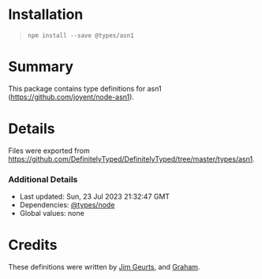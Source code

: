 # Installation
> `npm install --save @types/asn1`

# Summary
This package contains type definitions for asn1 (https://github.com/joyent/node-asn1).

# Details
Files were exported from https://github.com/DefinitelyTyped/DefinitelyTyped/tree/master/types/asn1.

### Additional Details
 * Last updated: Sun, 23 Jul 2023 21:32:47 GMT
 * Dependencies: [@types/node](https://npmjs.com/package/@types/node)
 * Global values: none

# Credits
These definitions were written by [Jim Geurts](https://github.com/jgeurts), and [Graham](https://github.com/shortstuffsushi).
